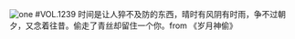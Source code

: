 ![one](http://image.wufazhuce.com/FqX2728lUe0kgtgT-HTloEWNlRoT)
#VOL.1239
时间是让人猝不及防的东西，晴时有风阴有时雨，争不过朝夕，又念着往昔。偷走了青丝却留住一个你。from 《岁月神偷》
